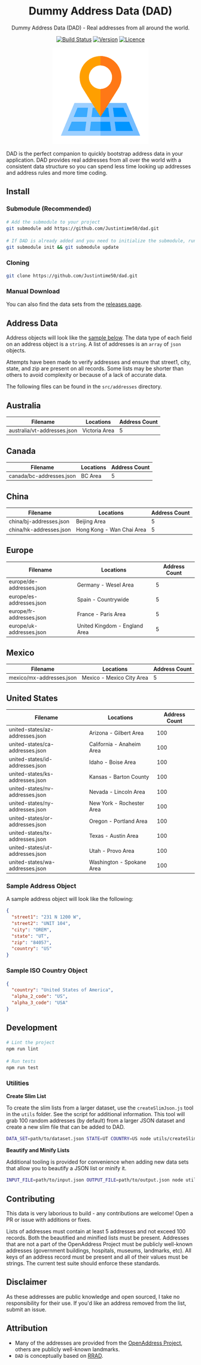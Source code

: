 <div align="center">

# Dummy Address Data (DAD)

Dummy Address Data (DAD) - Real addresses from all around the world.

[![Build Status](https://github.com/Justintime50/dad/workflows/build/badge.svg)](https://github.com/Justintime50/dad/actions)
[![Version](https://img.shields.io/github/v/tag/justintime50/dad)](https://github.com/justintime50/dad/releases)
[![Licence](https://img.shields.io/github/license/justintime50/dad)](https://opensource.org/licenses/mit-license.php)

<img src="https://raw.githubusercontent.com/justintime50/assets/main/src/dad/showcase.png" alt="Showcase">

</div>

DAD is the perfect companion to quickly bootstrap address data in your application. DAD provides real addresses from all over the world with a consistent data structure so you can spend less time looking up addresses and address rules and more time coding.

## Install

### Submodule (Recommended)

```bash
# Add the submodule to your project
git submodule add https://github.com/Justintime50/dad.git

# If DAD is already added and you need to initialize the submodule, run the following
git submodule init && git submodule update
```

### Cloning

```bash
git clone https://github.com/Justintime50/dad.git
```

### Manual Download

You can also find the data sets from the [releases page](https://github.com/justintime50/dad/releases).

## Address Data

Address objects will look like the [sample below](#sample-address-object). The data type of each field on an address object is a `string`. A list of addresses is an `array` of `json` objects.

Attempts have been made to verify addresses and ensure that street1, city, state, and zip are present on all records. Some lists may be shorter than others to avoid complexity or because of a lack of accurate data.

The following files can be found in the `src/addresses` directory.

## Australia

| Filename                    | Locations     | Address Count |
| --------------------------- | ------------- | ------------- |
| australia/vt-addresses.json | Victoria Area | 5             |

## Canada

| Filename                 | Locations | Address Count |
| ------------------------ | --------- | ------------- |
| canada/bc-addresses.json | BC Area   | 5             |

## China

| Filename                | Locations                 | Address Count |
| ----------------------- | ------------------------- | ------------- |
| china/bj-addresses.json | Beijing Area              | 5             |
| china/hk-addresses.json | Hong Kong - Wan Chai Area | 5             |

## Europe

| Filename                 | Locations                     | Address Count |
| ------------------------ | ----------------------------- | ------------- |
| europe/de-addresses.json | Germany - Wesel Area          | 5             |
| europe/es-addresses.json | Spain - Countrywide           | 5             |
| europe/fr-addresses.json | France - Paris Area           | 5             |
| europe/uk-addresses.json | United Kingdom - England Area | 5             |

## Mexico

| Filename                 | Locations                 | Address Count |
| ------------------------ | ------------------------- | ------------- |
| mexico/mx-addresses.json | Mexico - Mexico City Area | 5             |

## United States

| Filename                        | Locations                 | Address Count |
| ------------------------------- | ------------------------- | ------------- |
| united-states/az-addresses.json | Arizona - Gilbert Area    | 100           |
| united-states/ca-addresses.json | California - Anaheim Area | 100           |
| united-states/id-addresses.json | Idaho - Boise Area        | 100           |
| united-states/ks-addresses.json | Kansas - Barton County    | 100           |
| united-states/nv-addresses.json | Nevada - Lincoln Area     | 100           |
| united-states/ny-addresses.json | New York - Rochester Area | 100           |
| united-states/or-addresses.json | Oregon - Portland Area    | 100           |
| united-states/tx-addresses.json | Texas - Austin Area       | 100           |
| united-states/ut-addresses.json | Utah - Provo Area         | 100           |
| united-states/wa-addresses.json | Washington - Spokane Area | 100           |

### Sample Address Object

A sample address object will look like the following:

```json
{
  "street1": "231 N 1200 W",
  "street2": "UNIT 104",
  "city": "OREM",
  "state": "UT",
  "zip": "84057",
  "country": "US"
}
```

### Sample ISO Country Object

```json
{
  "country": "United States of America",
  "alpha_2_code": "US",
  "alpha_3_code": "USA"
}
```

## Development

```bash
# Lint the project
npm run lint

# Run tests
npm run test
```

### Utilities

**Create Slim List**

To create the slim lists from a larger dataset, use the `createSlimJson.js` tool in the `utils` folder. See the script for additional information. This tool will grab 100 random addresses (by default) from a larger JSON dataset and create a new slim file that can be added to DAD.

```bash
DATA_SET=path/to/dataset.json STATE=UT COUNTRY=US node utils/createSlimJson.js
```

**Beautify and Minify Lists**

Additional tooling is provided for convenience when adding new data sets that allow you to beautify a JSON list or minify it.

```bash
INPUT_FILE=path/to/input.json OUTPUT_FILE=path/to/output.json node utils/minifyJson.js
```

## Contributing

This data is very laborious to build - any contributions are welcome! Open a PR or issue with additions or fixes.

Lists of addresses must contain at least 5 addresses and not exceed 100 records. Both the beautified and minified lists must be present. Addresses that are not a part of the OpenAddress Project must be publicly well-known addresses (government buildings, hospitals, museums, landmarks, etc). All keys of an address record must be present and all of their values must be strings. The current test suite should enforce these standards.

## Disclaimer

As these addresses are public knowledge and open sourced, I take no responsibility for their use. If you'd like an address removed from the list, submit an issue.

## Attribution

- Many of the addresses are provided from the [OpenAddress Project](https://openaddresses.io), others are publicly well-known landmarks.
- `DAD` is conceptually based on [RRAD](https://github.com/EthanRBrown/rrad).
